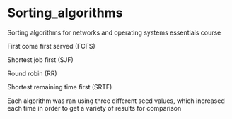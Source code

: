 # Sorting_algorithms

Sorting algorithms for networks and operating systems essentials course

First come first served (FCFS)

Shortest job first (SJF)

Round robin (RR)

Shortest remaining time first (SRTF)

Each algorithm was ran using three different seed values, which increased each time in order to get a variety of results for comparison

